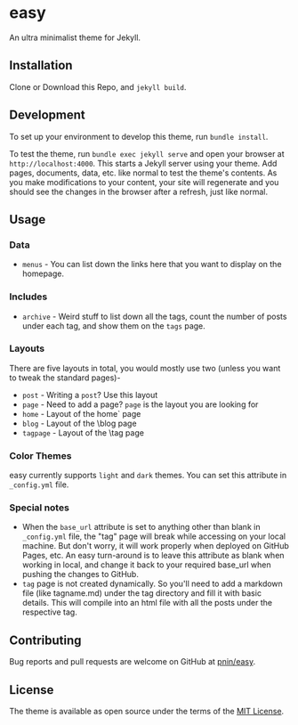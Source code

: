 # easy

An ultra minimalist theme for Jekyll.

## Installation

Clone or Download this Repo, and `jekyll build`.

## Development

To set up your environment to develop this theme, run `bundle install`.

To test the theme, run `bundle exec jekyll serve` and open your browser at `http://localhost:4000`. This starts a Jekyll server using your theme. Add pages, documents, data, etc. like normal to test the theme's contents. As you make modifications to your content, your site will regenerate and you should see the changes in the browser after a refresh, just like normal.

## Usage

### Data

+ `menus` - You can list down the links here that you want to display on the homepage.

### Includes

+ `archive` - Weird stuff to list down all the tags, count the number of posts under each tag, and show them on the `tags` page.

### Layouts

There are five layouts in total, you would mostly use two (unless you want to tweak the standard pages)-
+ `post` - Writing a `post`? Use this layout
+ `page` - Need to add a page? `page` is the layout you are looking for
+ `home` - Layout of the home` page
+ `blog` - Layout of the \blog page
+ `tagpage` - Layout of the \tag page

### Color Themes

easy currently supports `light` and `dark` themes. You can set this attribute in `_config.yml` file.

### Special notes

+ When the `base_url` attribute is set to anything other than blank in `_config.yml` file, the "tag" page will break while accessing on your local machine. But don't worry, it will work properly when deployed on GitHub Pages, etc. An easy turn-around is to leave this attribute as blank when working in local, and change it back to your required base_url when pushing the changes to GitHub.
+ `tag` page is not created dynamically. So you'll need to add a markdown file (like tagname.md) under the tag directory and fill it with basic details. This will compile into an html file with all the posts under the respective tag.

## Contributing

Bug reports and pull requests are welcome on GitHub at [pnin/easy](https://github.com/pnin/easy).

## License

The theme is available as open source under the terms of the [MIT License](https://opensource.org/licenses/MIT).